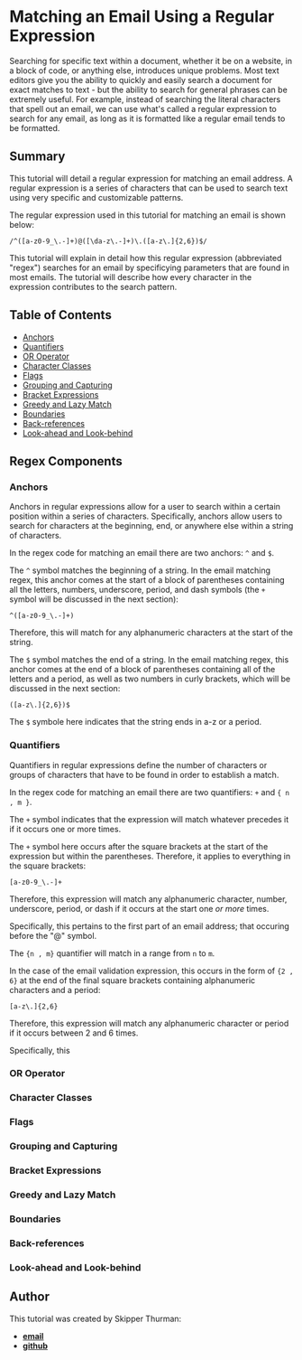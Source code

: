 # Matching an Email Using a Regular Expression

Searching for specific text within a document, whether it be on a website, in a block of code, or anything else, introduces unique problems.  Most text editors give you the ability to quickly and easily search a document for exact matches to text - but the ability to search for general phrases can be extremely useful.  For example, instead of searching the literal characters that spell out an email, we can use what's called a regular expression to search for any email, as long as it is formatted like a regular email tends to be formatted.

## Summary

This tutorial will detail a regular expression for matching an email address.  A regular expression is a series of characters that can be used to search text using very specific and customizable patterns.

The regular expression used in this tutorial for matching an email is shown below:

`/^([a-z0-9_\.-]+)@([\da-z\.-]+)\.([a-z\.]{2,6})$/`

This tutorial will explain in detail how this regular expression (abbreviated "regex") searches for an email by specificying parameters that are found in most emails.  The tutorial will describe how every character in the expression contributes to the search pattern.

## Table of Contents

- [Anchors](#anchors)
- [Quantifiers](#quantifiers)
- [OR Operator](#or-operator)
- [Character Classes](#character-classes)
- [Flags](#flags)
- [Grouping and Capturing](#grouping-and-capturing)
- [Bracket Expressions](#bracket-expressions)
- [Greedy and Lazy Match](#greedy-and-lazy-match)
- [Boundaries](#boundaries)
- [Back-references](#back-references)
- [Look-ahead and Look-behind](#look-ahead-and-look-behind)

## Regex Components

### Anchors

Anchors in regular expressions allow for a user to search within a certain position within a series of characters.  Specifically, anchors allow users to search for characters at the beginning, end, or anywhere else within a string of characters.

In the regex code for matching an email there are two anchors: `^` and `$`.

The `^` symbol matches the beginning of a string.  In the email matching regex, this anchor comes at the start of a block of parentheses containing all the letters, numbers, underscore, period, and dash symbols (the `+` symbol will be discussed in the next section):

`^([a-z0-9_\.-]+)`

Therefore, this will match for any alphanumeric characters at the start of the string.

The `$` symbol matches the end of a string.  In the email matching regex, this anchor comes at the end of a block of parentheses containing all of the letters and a period, as well as two numbers in curly brackets, which will be discussed in the next section:

`([a-z\.]{2,6})$`

The `$` symbole here indicates that the string ends in a-z or a period. 

### Quantifiers

Quantifiers in regular expressions define the number of characters or groups of characters that have to be found in order to establish a match.

In the regex code for matching an email there are two quantifiers: `+` and `{ n , m }`.

The `+` symbol indicates that the expression will match whatever precedes it if it occurs one or more times.

The `+` symbol here occurs after the square brackets at the start of the expression but within the parentheses.  Therefore, it applies to everything in the square brackets:

`[a-z0-9_\.-]+`

Therefore, this expression will match any alphanumeric character, number, underscore, period, or dash if it occurs at the start one *or more* times.

Specifically, this pertains to the first part of an email address; that occuring before the "@" symbol.

The `{n , m}` quantifier will match in a range from `n` to `m`.

In the case of the email validation expression, this occurs in the form of `{2 , 6}` at the end of the final square brackets containing alphanumeric characters and a period:

`[a-z\.]{2,6}`

Therefore, this expression will match any alphanumeric character or period if it occurs between 2 and 6 times.

Specifically, this 



### OR Operator



### Character Classes



### Flags



### Grouping and Capturing



### Bracket Expressions



### Greedy and Lazy Match



### Boundaries



### Back-references



### Look-ahead and Look-behind



## Author

This tutorial was created by Skipper Thurman:
- **[email](slthurman01@gmail.com)**
- **[github](https://github.com/skip-thurm)**
